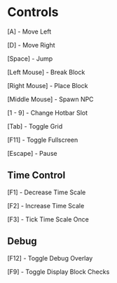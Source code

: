# Controls

[A] - Move Left

[D] - Move Right

[Space] - Jump

[Left Mouse] - Break Block

[Right Mouse] - Place Block

[Middle Mouse] - Spawn NPC

[1 - 9] - Change Hotbar Slot

[Tab] - Toggle Grid

[F11] - Toggle Fullscreen

[Escape] - Pause



## Time Control

[F1] - Decrease Time Scale

[F2] - Increase Time Scale

[F3] - Tick Time Scale Once



## Debug

[F12] - Toggle Debug Overlay

[F9] - Toggle Display Block Checks
